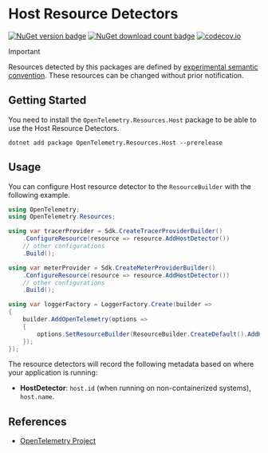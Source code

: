 # Host Resource Detectors

[![NuGet version badge](https://img.shields.io/nuget/v/OpenTelemetry.Resources.Host)](https://www.nuget.org/packages/OpenTelemetry.Resources.Host)
[![NuGet download count badge](https://img.shields.io/nuget/dt/OpenTelemetry.Resources.Host)](https://www.nuget.org/packages/OpenTelemetry.Resources.Host)
[![codecov.io](https://codecov.io/gh/open-telemetry/opentelemetry-dotnet-contrib/branch/main/graphs/badge.svg?flag=unittests-Resources.Host)](https://app.codecov.io/gh/open-telemetry/opentelemetry-dotnet-contrib?flags[0]=unittests-Resources.Host)

> [!IMPORTANT]
> Resources detected by this packages are defined by [experimental semantic convention](https://github.com/open-telemetry/semantic-conventions/blob/v1.24.0/docs/resource/host.md).
> These resources can be changed without prior notification.

## Getting Started

You need to install the
`OpenTelemetry.Resources.Host` package to be able to use the
Host Resource Detectors.

```shell
dotnet add package OpenTelemetry.Resources.Host --prerelease
```

## Usage

You can configure Host resource detector to
the `ResourceBuilder` with the following example.

```csharp
using OpenTelemetry;
using OpenTelemetry.Resources;

using var tracerProvider = Sdk.CreateTracerProviderBuilder()
    .ConfigureResource(resource => resource.AddHostDetector())
    // other configurations
    .Build();

using var meterProvider = Sdk.CreateMeterProviderBuilder()
    .ConfigureResource(resource => resource.AddHostDetector())
    // other configurations
    .Build();

using var loggerFactory = LoggerFactory.Create(builder =>
{
    builder.AddOpenTelemetry(options =>
    {
        options.SetResourceBuilder(ResourceBuilder.CreateDefault().AddHostDetector());
    });
});
```

The resource detectors will record the following metadata based on where
your application is running:

- **HostDetector**: `host.id` (when running on non-containerized systems), `host.name`.

## References

- [OpenTelemetry Project](https://opentelemetry.io/)

